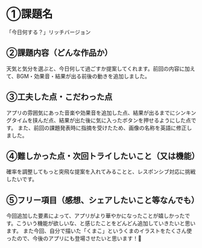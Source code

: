 # ①課題名
「今日何する？」リッチバージョン

## ②課題内容（どんな作品か）
天気と気分を選ぶと、今日何して過ごすか提案してくれます。前回の内容に加えて、BGM・効果音・結果が出る前後の動きを追加しました。

## ③工夫した点・こだわった点
アプリの雰囲気にあった音楽や効果音を追加した点、結果が出るまでにシンキングタイムを挟んだ点、結果が出た後に気に入ったボタンを押せるようにした点です。
また、前回の課題発表時に指摘を受けたため、画像の名称を英語に修正しました。

## ④難しかった点・次回トライしたいこと（又は機能）
確率を調整してもっと突飛な提案を入れてみることと、レスポンシブ対応に挑戦したいです。

## ⑤フリー項目（感想、シェアしたいこと等なんでも）
今回追加した要素によって、アプリがより華やかになったことが嬉しかったです。こういう機能が欲しいな、と感じたことをどんどん追加していきたいと思います。
また今回、自分で描いた「くまこ」というくまのイラストをたくさん使ったので、今後のアプリにも登場させたいと思います！🐻
